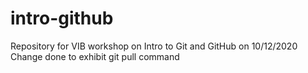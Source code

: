 # intro-github
Repository for VIB workshop on Intro to Git and GitHub on 10/12/2020
Change done to exhibit git pull command
